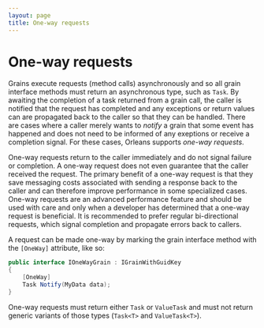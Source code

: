 ```yaml
---
layout: page
title: One-way requests
---
```


# One-way requests

Grains execute requests (method calls) asynchronously and so all grain interface methods must return an asynchronous type, such as `Task`.
By awaiting the completion of a task returned from a grain call, the caller is notified that the request has completed and any exceptions or return values can are propagated back to the caller so that they can be handled.
There are cases where a caller merely wants to *notify* a grain that some event has happened and does not need to be informed of any exeptions or receive a completion signal.
For these cases, Orleans supports *one-way requests*.

One-way requests return to the caller immediately and do not signal failure or completion.
A one-way request does not even guarantee that the caller received the request.
The primary benefit of a one-way request is that they save messaging costs associated with sending a response back to the caller and can therefore improve performance in some specialized cases.
One-way requests are an advanced performance feature and should be used with care and only when a developer has determined that a one-way request is beneficial.
It is recommended to prefer regular bi-directional requests, which signal completion and propagate errors back to callers.

A request can be made one-way by marking the grain interface method with the `[OneWay]` attribute, like so:


``` csharp
public interface IOneWayGrain : IGrainWithGuidKey
{
    [OneWay]
    Task Notify(MyData data);
}
```

One-way requests must return either `Task` or `ValueTask` and must not return generic variants of those types (`Task<T>` and `ValueTask<T>`).
